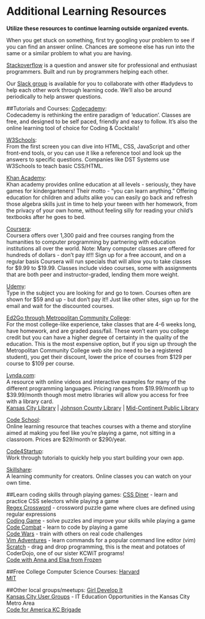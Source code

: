 Additional Learning Resources
=============================

**Utilize these resources to continue learning outside organized events.**

When you get stuck on something, first try googling your problem to see if you can find an answer online.  Chances are someone else has run into the same or a similar problem to what you are having.

[Stackoverflow](http://stackoverflow.com/) is a question and answer site for professional and enthusiast programmers.  Built and run by programmers helping each other.

Our [Slack group](http://kcwit.slack.com/) is available for you to collaborate with other #ladydevs to help each other work through learning code.  We’ll also be around periodically to help answer questions.

##Tutorials and Courses:
[Codecademy](http://www.codecademy.com/):  
Codecademy is rethinking the entire paradigm of ‘education’.  Classes are free, and designed to be self paced, friendly and easy to follow. It’s also the online learning tool of choice for Coding & Cocktails!

[W3Schools](http://www.w3schools.com/):  
From the first screen you can dive into HTML, CSS, JavaScript and other front-end tools, or you can use it like a reference tool and look up the answers to specific questions. Companies like DST Systems use W3Schools to teach basic CSS/HTML.

[Khan Academy](https://www.khanacademy.org/):  
Khan academy provides online education at all levels - seriously, they have games for kindergarteners! Their motto - “you can learn anything.” Offering education for children and adults alike you can easily go back and refresh those algebra skills just in time to help your tween with her homework, from the privacy of your own home, without feeling silly for reading your child’s textbooks after he goes to bed. 

[Coursera](https://www.coursera.org/):  
Coursera offers over 1,300 paid and free courses ranging from the humanities to computer programming by partnering with education institutions all over the world. Note: Many computer classes are offered for hundreds of dollars - don’t pay it!!! Sign up for a free account, and on a regular basis Coursera will run specials that will allow you to take classes for $9.99 to $19.99. Classes include video courses, some with assignments that are both peer and instructor-graded, lending them more weight.

[Udemy](https://www.udemy.com/):  
Type in the subject you are looking for and go to town.  Courses often are shown for $59 and up - but don’t pay it!! Just like other sites, sign up for the email and wait for the discounted courses. 

[Ed2Go through Metropolitan Community College](http://www.ed2go.com/):  
For the most college-like experience, take classes that are 4-6 weeks long, have homework, and are graded pass/fail.  These won’t earn you college credit but you can have a higher degree of certainty in the quality of the education. This is the most expensive option, but if you sign up through the Metropolitan Community College web site (no need to be a registered student), you get their discount, lower the price of courses from $129 per course to $109 per course. 

[Lynda.com](http://www.lynda.com/):  
A resource with online videos and interactive examples for many of the different programming languages.  Pricing ranges from $19.99/month up to $39.99/month though most metro libraries will allow you access for free with a library card.  
[Kansas City Library](http://www.kclibrary.org/online-learning)  |  [Johnson County Library](http://www.jocolibrary.org/elibrary/elearning/lyndadotcom)   |  [Mid-Continent Public Library](http://www.mymcpl.org/online-information/research-database/91733)

[Code School](https://www.codeschool.com/):  
Online learning resource that teaches courses with a theme and storyline aimed at making you feel like you’re playing a game, not sitting in a classroom.  Prices are $29/month or $290/year.

[Code4Startup](https://code4startup.com/):  
Work through tutorials to quickly help you start building your own app.

[Skillshare](https://www.skillshare.com/):  
A learning community for creators.  Online classes you can watch on your own time.


##Learn coding skills through playing games:
[CSS Diner](http://flukeout.github.io/) - learn and practice CSS selectors while playing a game  
[Regex Crossword](https://regexcrossword.com/) - crossword puzzle game where clues are defined using regular expressions  
[Coding Game](https://www.codingame.com/) - solve puzzles and improve your skills while playing a game  
[Code Combat](https://codecombat.com/) - learn to code by playing a game  
[Code Wars](http://www.codewars.com/) - train with others on real code challenges  
[Vim Adventures](http://vim-adventures.com/) - learn commands for a popular command line editor (vim)  
[Scratch](https://scratch.mit.edu/) - drag and drop programming, this is the meat and potatoes of CoderDojo, one of our sister KCWiT programs!  
[Code with Anna and Elsa from Frozen](https://studio.code.org/s/frozen/) 


##Free College Computer Science Courses:
[Harvard](https://cs50.harvard.edu/)  
[MIT](http://ocw.mit.edu/courses/intro-programming/)


##Other local groups/meetups: 
[Girl Develop It](https://www.girldevelopit.com/chapters/kansas-city)  
[Kansas City User Groups](http://www.kansascityusergroups.com/) - IT Education Opportunities in the Kansas City Metro Area  
[Code for America KC Brigade](http://www.meetup.com/kcbrigade/)